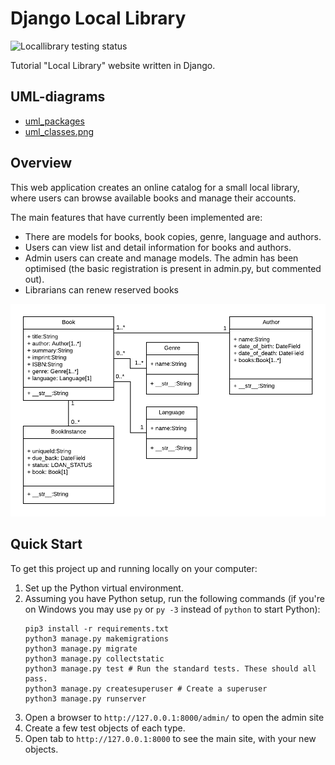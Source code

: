 # Django Local Library

![Locallibrary testing status](https://github.com/ilya-bukinich/locallibrary/workflows/Django%20CI/badge.svg)

Tutorial "Local Library" website written in Django.

## UML-diagrams

- [uml_packages](https://raw.githubusercontent.com/ilya-bukinich/locallibrary/master/media/uml_packages.png "uml_packages.png")
- [uml_classes.png](https://raw.githubusercontent.com/ilya-bukinich/locallibrary/master/media/uml_classes.png "uml_classes.png")

## Overview

This web application creates an online catalog for a small local library, where users can browse available books and manage their accounts.

The main features that have currently been implemented are:

* There are models for books, book copies, genre, language and authors.
* Users can view list and detail information for books and authors.
* Admin users can create and manage models. The admin has been optimised (the basic registration is present in admin.py, but commented out).
* Librarians can renew reserved books

![Local Library Model](media/local_library_model_uml.png)

## Quick Start

To get this project up and running locally on your computer:
1. Set up the Python virtual environment.
1. Assuming you have Python setup, run the following commands (if you're on Windows you may use `py` or `py -3` instead of `python` to start Python):
   ```
   pip3 install -r requirements.txt
   python3 manage.py makemigrations
   python3 manage.py migrate
   python3 manage.py collectstatic
   python3 manage.py test # Run the standard tests. These should all pass.
   python3 manage.py createsuperuser # Create a superuser
   python3 manage.py runserver
   ```
1. Open a browser to `http://127.0.0.1:8000/admin/` to open the admin site
1. Create a few test objects of each type.
1. Open tab to `http://127.0.0.1:8000` to see the main site, with your new objects.
